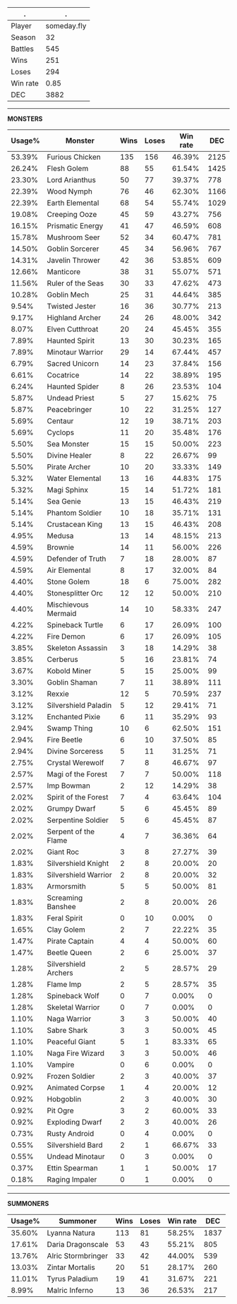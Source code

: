 .|.
|-|-
Player|someday.fly
Season|32
Battles|545
Wins|251
Loses|294
Win rate|0.85
DEC|3882

---
**MONSTERS**

Usage%|Monster|Wins|Loses|Win rate|DEC|
-|-|-|-|-|-|
53.39%|Furious Chicken|135|156|46.39%|2125|
26.24%|Flesh Golem|88|55|61.54%|1425|
23.30%|Lord Arianthus|50|77|39.37%|778|
22.39%|Wood Nymph|76|46|62.30%|1166|
22.39%|Earth Elemental|68|54|55.74%|1029|
19.08%|Creeping Ooze|45|59|43.27%|756|
16.15%|Prismatic Energy|41|47|46.59%|608|
15.78%|Mushroom Seer|52|34|60.47%|781|
14.50%|Goblin Sorcerer|45|34|56.96%|767|
14.31%|Javelin Thrower|42|36|53.85%|609|
12.66%|Manticore|38|31|55.07%|571|
11.56%|Ruler of the Seas|30|33|47.62%|473|
10.28%|Goblin Mech|25|31|44.64%|385|
9.54%|Twisted Jester|16|36|30.77%|213|
9.17%|Highland Archer|24|26|48.00%|342|
8.07%|Elven Cutthroat|20|24|45.45%|355|
7.89%|Haunted Spirit|13|30|30.23%|165|
7.89%|Minotaur Warrior|29|14|67.44%|457|
6.79%|Sacred Unicorn|14|23|37.84%|156|
6.61%|Cocatrice|14|22|38.89%|195|
6.24%|Haunted Spider|8|26|23.53%|104|
5.87%|Undead Priest|5|27|15.62%|75|
5.87%|Peacebringer|10|22|31.25%|127|
5.69%|Centaur|12|19|38.71%|203|
5.69%|Cyclops|11|20|35.48%|176|
5.50%|Sea Monster|15|15|50.00%|223|
5.50%|Divine Healer|8|22|26.67%|99|
5.50%|Pirate Archer|10|20|33.33%|149|
5.32%|Water Elemental|13|16|44.83%|175|
5.32%|Magi Sphinx|15|14|51.72%|181|
5.14%|Sea Genie|13|15|46.43%|219|
5.14%|Phantom Soldier|10|18|35.71%|131|
5.14%|Crustacean King|13|15|46.43%|208|
4.95%|Medusa|13|14|48.15%|213|
4.59%|Brownie|14|11|56.00%|226|
4.59%|Defender of Truth|7|18|28.00%|87|
4.59%|Air Elemental|8|17|32.00%|84|
4.40%|Stone Golem|18|6|75.00%|282|
4.40%|Stonesplitter Orc|12|12|50.00%|210|
4.40%|Mischievous Mermaid|14|10|58.33%|247|
4.22%|Spineback Turtle|6|17|26.09%|100|
4.22%|Fire Demon|6|17|26.09%|105|
3.85%|Skeleton Assassin|3|18|14.29%|38|
3.85%|Cerberus|5|16|23.81%|74|
3.67%|Kobold Miner|5|15|25.00%|99|
3.30%|Goblin Shaman|7|11|38.89%|111|
3.12%|Rexxie|12|5|70.59%|237|
3.12%|Silvershield Paladin|5|12|29.41%|71|
3.12%|Enchanted Pixie|6|11|35.29%|93|
2.94%|Swamp Thing|10|6|62.50%|151|
2.94%|Fire Beetle|6|10|37.50%|85|
2.94%|Divine Sorceress|5|11|31.25%|71|
2.75%|Crystal Werewolf|7|8|46.67%|97|
2.57%|Magi of the Forest|7|7|50.00%|118|
2.57%|Imp Bowman|2|12|14.29%|38|
2.02%|Spirit of the Forest|7|4|63.64%|104|
2.02%|Grumpy Dwarf|5|6|45.45%|89|
2.02%|Serpentine Soldier|5|6|45.45%|87|
2.02%|Serpent of the Flame|4|7|36.36%|64|
2.02%|Giant Roc|3|8|27.27%|39|
1.83%|Silvershield Knight|2|8|20.00%|20|
1.83%|Silvershield Warrior|2|8|20.00%|32|
1.83%|Armorsmith|5|5|50.00%|81|
1.83%|Screaming Banshee|2|8|20.00%|26|
1.83%|Feral Spirit|0|10|0.00%|0|
1.65%|Clay Golem|2|7|22.22%|35|
1.47%|Pirate Captain|4|4|50.00%|60|
1.47%|Beetle Queen|2|6|25.00%|37|
1.28%|Silvershield Archers|2|5|28.57%|29|
1.28%|Flame Imp|2|5|28.57%|35|
1.28%|Spineback Wolf|0|7|0.00%|0|
1.28%|Skeletal Warrior|0|7|0.00%|0|
1.10%|Naga Warrior|3|3|50.00%|40|
1.10%|Sabre Shark|3|3|50.00%|45|
1.10%|Peaceful Giant|5|1|83.33%|65|
1.10%|Naga Fire Wizard|3|3|50.00%|46|
1.10%|Vampire|0|6|0.00%|0|
0.92%|Frozen Soldier|2|3|40.00%|37|
0.92%|Animated Corpse|1|4|20.00%|12|
0.92%|Hobgoblin|2|3|40.00%|30|
0.92%|Pit Ogre|3|2|60.00%|33|
0.92%|Exploding Dwarf|2|3|40.00%|26|
0.73%|Rusty Android|0|4|0.00%|0|
0.55%|Silvershield Bard|2|1|66.67%|33|
0.55%|Undead Minotaur|0|3|0.00%|0|
0.37%|Ettin Spearman|1|1|50.00%|17|
0.18%|Raging Impaler|0|1|0.00%|0|

---
**SUMMONERS**

Usage%|Summoner|Wins|Loses|Win rate|DEC|
-|-|-|-|-|-|
35.60%|Lyanna Natura|113|81|58.25%|1837|
17.61%|Daria Dragonscale|53|43|55.21%|805|
13.76%|Alric Stormbringer|33|42|44.00%|539|
13.03%|Zintar Mortalis|20|51|28.17%|260|
11.01%|Tyrus Paladium|19|41|31.67%|221|
8.99%|Malric Inferno|13|36|26.53%|217|
